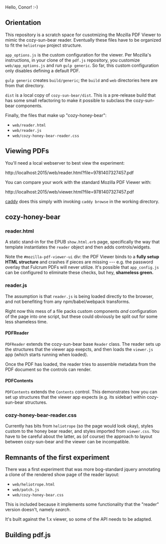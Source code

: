 Hello, Conor! :-)

## Orientation

This repository is a scratch space for cusotmizing the Mozilla PDF Viewer to 
mimic the cozy-sun-bear reader. Eventually these files have to be organized to 
fit the `heliotrope` project structure.

`app_options.js` is the custom configuration for the viewer. Per Mozilla's 
instructions, in your clone of the `pdf.js` repository, you customize 
`web/app_options.js` and run `gulp generic`. So far, this custom configuration 
only disables defining a default PDF.

`gulp generic` creates `build/generic`; the `build` and `web` directories here are from
that directory.

`dist` is a local copy of `cozy-sun-bear/dist`. This is a pre-release build that 
has some small refactoring to make it possible to subclass the cozy-sun-bear components.

Finally, the files that make up "cozy-honey-bear":

* `web/reader.html`
* `web/reader.js`
* `web/cozy-honey-bear-reader.css`

## Viewing PDFs

You'll need a local webserver to best view the experiment:

http://localhost:2015/web/reader.html?file=9781407327457.pdf

You can compare your work with the standard Mozilla PDF Viewer with:

http://localhost:2015/web/viewer.html?file=9781407327457.pdf

[caddy](https://caddyserver.com/) does this simply with invoking `caddy browse` in the 
working directory.

## cozy-honey-bear

### reader.html

A static stand-in for the EPUB `show.html.erb` page, specifically the way that template
instantiates the `reader` object and then adds controls/widgets.

Note the `#mozilla-pdf-viewer-ui` div: the PDF Viewer binds to a **fully setup HTML structure**
and crashes if pieces are missing --- e.g. the password overlay that Fulcrum PDFs will 
never utilize. It's possible that `app_config.js` can be configured to eliminate these
checks, but hey, **shameless green.**

### reader.js

The assumption is that `reader.js` is being loaded directly to the browser, and not benefiting
from any npm/babel/webpack transforms.

Right now this mess of a file packs custom components *and* configuration of the page 
into one script, but these could obviously be split out for some less shameless time.

#### PDFReader

`PDFReader` extends the cozy-sun-bear base `Reader` class. The reader sets up the structures
that the viewer app exepcts, and then loads the `viewer.js` app (which starts running when loaded).

Once the PDF has loaded, the reader tries to assemble metadata from the PDF document
so the controls can render.

#### PDFContents

`PDFContents` extends the `Contents` control. This demonstrates how you can set up 
structures that the viewer app expects (e.g. its sidebar) within cozy-sun-bear structures.

### cozy-honey-bear-reader.css

Currently has bits from `heliotrope` (so the page would look okay), styles custom to 
the honey bear reader, and styles imported from `viewer.css`. You have to be careful about
the latter, as (of course) the approach to layout between cozy-sun-bear and the viewer
can be incompatible.


## Remnants of the first experiment

There was a first experiment that was more bog-standard jquery annotating a
clone of the rendered show page of the reader layout:

* `web/heliotrope.html`
* `web/patch.js`
* `web/cozy-honey-bear.css`

This is included because it implements some functionality that the "reader" version
doesn't, namely *search*.

It's built against the 1.x viewer, so some of the API needs to be adapted.


## Building pdf.js


